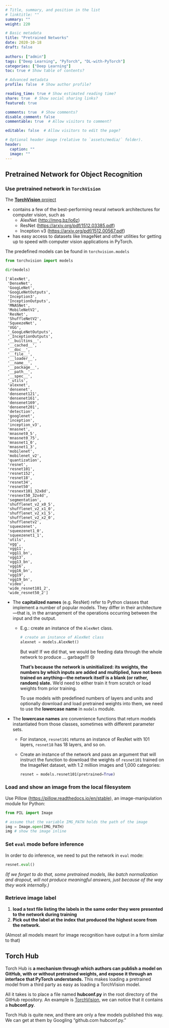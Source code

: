 ```yaml
---
# Title, summary, and position in the list
# linktitle: ""
summary: ""
weight: 220

# Basic metadata
title: "Pretrained Networks"
date: 2020-10-18
draft: false
 
authors: ["admin"]
tags: ["Deep Learning", "PyTorch", "DL-with-PyTorch"]
categories: ["Deep Learning"]
toc: true # Show table of contents?

# Advanced metadata
profile: false  # Show author profile?

reading_time: true # Show estimated reading time?
share: true  # Show social sharing links?
featured: true

comments: true  # Show comments?
disable_comment: false
commentable: true  # Allow visitors to comment?  

editable: false  # Allow visitors to edit the page?  

# Optional header image (relative to `assets/media/` folder).
header:
  caption: ""
  image: ""
---
```


## Pretrained Network for Object Recognition

### Use pretrained network in `TorchVision`

The [**TorchVision** project](https://github.com/pytorch/vision) 

- contains a few of the best-performing neural network architectures for computer vision, such as
  - AlexNet (http://mng.bz/lo6z)
  - ResNet (https://arxiv.org/pdf/1512.03385.pdf)
  - Inception v3 (https://arxiv.org/pdf/1512.00567.pdf)
- has easy access to datasets like ImageNet and other utilities for getting up to speed with computer vision applications in PyTorch.

The predefined models can be found in `torchvision.models`

```python
from torchvision import models

dir(models)
```

```
['AlexNet',
 'DenseNet',
 'GoogLeNet',
 'GoogLeNetOutputs',
 'Inception3',
 'InceptionOutputs',
 'MNASNet',
 'MobileNetV2',
 'ResNet',
 'ShuffleNetV2',
 'SqueezeNet',
 'VGG',
 '_GoogLeNetOutputs',
 '_InceptionOutputs',
 '__builtins__',
 '__cached__',
 '__doc__',
 '__file__',
 '__loader__',
 '__name__',
 '__package__',
 '__path__',
 '__spec__',
 '_utils',
 'alexnet',
 'densenet',
 'densenet121',
 'densenet161',
 'densenet169',
 'densenet201',
 'detection',
 'googlenet',
 'inception',
 'inception_v3',
 'mnasnet',
 'mnasnet0_5',
 'mnasnet0_75',
 'mnasnet1_0',
 'mnasnet1_3',
 'mobilenet',
 'mobilenet_v2',
 'quantization',
 'resnet',
 'resnet101',
 'resnet152',
 'resnet18',
 'resnet34',
 'resnet50',
 'resnext101_32x8d',
 'resnext50_32x4d',
 'segmentation',
 'shufflenet_v2_x0_5',
 'shufflenet_v2_x1_0',
 'shufflenet_v2_x1_5',
 'shufflenet_v2_x2_0',
 'shufflenetv2',
 'squeezenet',
 'squeezenet1_0',
 'squeezenet1_1',
 'utils',
 'vgg',
 'vgg11',
 'vgg11_bn',
 'vgg13',
 'vgg13_bn',
 'vgg16',
 'vgg16_bn',
 'vgg19',
 'vgg19_bn',
 'video',
 'wide_resnet101_2',
 'wide_resnet50_2']
```

- The **capitalized names** (e.g. ResNet) refer to Python classes that implement a number of popular models. They differ in their architecture—that is, in the arrangement of the operations occurring between the input and the output.

  - E.g.: create an instance of the `AlexNet` class.

    ```python
    # create an instance of AlexNet class
    alexnet = models.AlexNet()
    ```

    But wait! If we did that, we would be feeding data through the whole network to produce ... garbage!!! :cry:

    **That’s because the network is uninitialized: its weights, the numbers by which inputs are added and multiplied, have not been trained on anything—the network itself is a blank (or rather, random) slate.** We’d need to either train it from scratch or load weights from prior training. 

    To use models with predefined numbers of layers and units and optionally download and load pretrained weights into them, we need to use the **lowercase name** in `models` module.

- The **lowercase names** are convenience functions that return models instantiated from those classes, sometimes with different parameter sets.

  - For instance, `resnet101` returns an instance of ResNet with 101 layers, `resnet18` has 18 layers, and so on.

  - Create an instance of the network and pass an argument that will instruct the function to download the weights of `resnet101` trained on the ImageNet dataset, with 1.2 million images and 1,000 categories:

    ```python
    resnet = models.resnet101(pretrained=True)
    ```

### Load and show an image from the local filesystem

Use Pillow (https://pillow.readthedocs.io/en/stable), an image-manipulation module for Python:

```python
from PIL import Image

# assume that the variable IMG_PATH holds the path of the image
img = Image.open(IMG_PATH)
img # show the image inline
```

### Set `eval` mode before inference

In order to do inference, we need to put the network in `eval` mode:

```python
resnet.eval()
```

*(If we forget to do that, some pretrained models, like batch normalization and dropout, will not produce meaningful answers, just because of the way they work internally.)*

### Retrieve image label 

1. **load a text file listing the labels in the same order they were presented to the network during training**
2. **Pick out the label at the index that produced the highest score from the network.**

(Almost all models meant for image recognition have output in a form similar to that)



## Torch Hub

Torch Hub is **a mechanism through which authors can publish a model on GitHub, with or without pretrained weights, and expose it through an interface that PyTorch understands.** This makes loading a pretrained model from a third party as easy as loading a TorchVision model.

All it takes is to place a file named **hubconf.py** in the root directory of the GitHub repository. An example is [TorchVision](https://github.com/pytorch/vision), we can notice that it contains a **hubconf.py**.

Torch Hub is quite new, and there are only a few models published this way. We can get at them by Googling “github.com hubconf.py.” 

